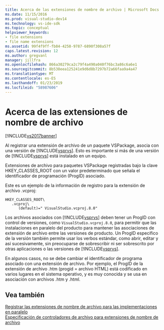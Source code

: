```yaml
---
title: Acerca de las extensiones de nombre de archivo | Microsoft Docs
ms.date: 11/15/2016
ms.prod: visual-studio-dev14
ms.technology: vs-ide-sdk
ms.topic: conceptual
helpviewer_keywords:
- file extensions
- file name extensions
ms.assetid: 99f4f9ff-fb84-4258-9787-6890f308a57f
caps.latest.revision: 12
ms.author: gregvanl
manager: jillfra
ms.openlocfilehash: 866a30279ca2c79f4a490a040f76bc3a86c6a6e1
ms.sourcegitcommit: 8b538eea125241e9d6d8b7297b72a66faa9a4a47
ms.translationtype: MT
ms.contentlocale: es-ES
ms.lasthandoff: 01/23/2019
ms.locfileid: "58987606"
---
```

# <a name="about-file-name-extensions"></a>Acerca de las extensiones de nombre de archivo
[!INCLUDE[vs2017banner](../includes/vs2017banner.md)]

Al registrar una extensión de archivo de un paquete VSPackage, asocia con una versión de [!INCLUDE[vsprvs](../includes/vsprvs-md.md)]. Esto es importante si más de una versión de [!INCLUDE[vsprvs](../includes/vsprvs-md.md)] está instalado en un equipo.  
  
 Extensiones de archivo para paquetes VSPackage registradas bajo la clave HKEY_CLASSES_ROOT con un valor predeterminado que señala el identificador de programación (ProgID) asociado.  
  
 Este es un ejemplo de la información de registro para la extensión de archivo .vcproj:  
  
```  
HKEY_CLASSES_ROOT\  
   .vcproj\  
      (default)=" VisualStudio.vcproj.8.0"   
```  
  
 Los archivos asociados con [!INCLUDE[vsprvs](../includes/vsprvs-md.md)] deben tener un ProgID con control de versiones, como `VisualStudio.vcproj.8.0`, para permitir que las instalaciones en paralelo del producto para mantener las asociaciones de extensión de archivo entre las versiones de producto. Un ProgID específico de la versión también permite usar los verbos estándar, como abrir, editar y así sucesivamente, sin preocuparse de sobrescribir ni ser sobrescrito por otras aplicaciones o las versiones de [!INCLUDE[vsprvs](../includes/vsprvs-md.md)].  
  
 En algunos casos, no se debe cambiar el identificador de programa asociado con una extensión de archivo. Por ejemplo, el ProgID de la extensión de archivo .htm (progid = archivo HTML) está codificado en varios lugares en el sistema operativo, y es muy conocida y se usa en asociación con archivos .htm y .html.  
  
## <a name="see-also"></a>Vea también  
 [Registrar las extensiones de nombre de archivo para las implementaciones en paralelo](../extensibility/registering-file-name-extensions-for-side-by-side-deployments.md)   
 [Especificación de controladores de archivo para extensiones de nombre de archivo](../extensibility/specifying-file-handlers-for-file-name-extensions.md)
